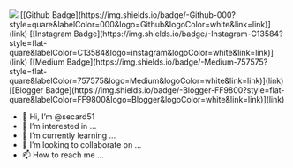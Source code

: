 <img src="https://github.com/secard51/secard51/blob/main/welcome.png" width="auto">
[[Github Badge](https://img.shields.io/badge/-Github-000?style=quare&labelColor=000&logo=Github&logoColor=white&link=link)](link) 
[[Instagram Badge](https://img.shields.io/badge/-Instagram-C13584?style=flat-quare&labelColor=C13584&logo=instagram&logoColor=white&link=link)](link) 
[[Medium Badge](https://img.shields.io/badge/-Medium-757575?style=flat-quare&labelColor=757575&logo=Medium&logoColor=white&link=link)](link) 
[[Blogger Badge](https://img.shields.io/badge/-Blogger-FF9800?style=flat-quare&labelColor=FF9800&logo=Blogger&logoColor=white&link=link)](link)




- 👋 Hi, I’m @secard51
- 👀 I’m interested in ...
- 🌱 I’m currently learning ...
- 💞️ I’m looking to collaborate on ...
- 📫 How to reach me ...

<!---
secard51/secard51 is a ✨ special ✨ repository because its `README.md` (this file) appears on your GitHub profile.
You can click the Preview link to take a look at your changes.
--->
